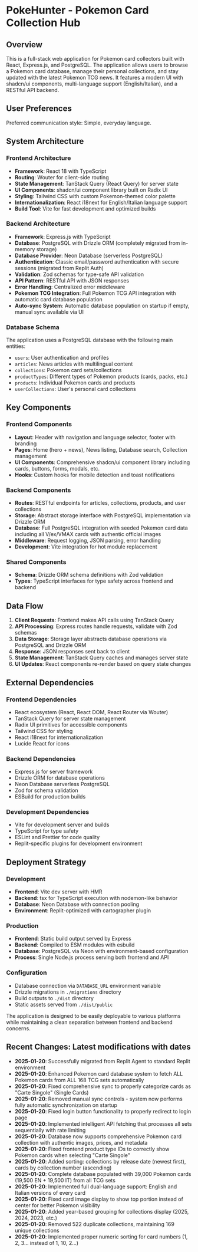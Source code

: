 # PokeHunter - Pokemon Card Collection Hub

## Overview

This is a full-stack web application for Pokemon card collectors built with React, Express.js, and PostgreSQL. The application allows users to browse a Pokemon card database, manage their personal collections, and stay updated with the latest Pokemon TCG news. It features a modern UI with shadcn/ui components, multi-language support (English/Italian), and a RESTful API backend.

## User Preferences

Preferred communication style: Simple, everyday language.

## System Architecture

### Frontend Architecture
- **Framework**: React 18 with TypeScript
- **Routing**: Wouter for client-side routing
- **State Management**: TanStack Query (React Query) for server state
- **UI Components**: shadcn/ui component library built on Radix UI
- **Styling**: Tailwind CSS with custom Pokemon-themed color palette
- **Internationalization**: React i18next for English/Italian language support
- **Build Tool**: Vite for fast development and optimized builds

### Backend Architecture
- **Framework**: Express.js with TypeScript
- **Database**: PostgreSQL with Drizzle ORM (completely migrated from in-memory storage)
- **Database Provider**: Neon Database (serverless PostgreSQL)
- **Authentication**: Classic email/password authentication with secure sessions (migrated from Replit Auth)
- **Validation**: Zod schemas for type-safe API validation
- **API Pattern**: RESTful API with JSON responses
- **Error Handling**: Centralized error middleware
- **Pokemon TCG Integration**: Full Pokemon TCG API integration with automatic card database population
- **Auto-sync System**: Automatic database population on startup if empty, manual sync available via UI

### Database Schema
The application uses a PostgreSQL database with the following main entities:
- `users`: User authentication and profiles
- `articles`: News articles with multilingual content
- `collections`: Pokemon card sets/collections
- `productTypes`: Different types of Pokemon products (cards, packs, etc.)
- `products`: Individual Pokemon cards and products
- `userCollections`: User's personal card collections

## Key Components

### Frontend Components
- **Layout**: Header with navigation and language selector, footer with branding
- **Pages**: Home (hero + news), News listing, Database search, Collection management
- **UI Components**: Comprehensive shadcn/ui component library including cards, buttons, forms, modals, etc.
- **Hooks**: Custom hooks for mobile detection and toast notifications

### Backend Components
- **Routes**: RESTful endpoints for articles, collections, products, and user collections
- **Storage**: Abstract storage interface with PostgreSQL implementation via Drizzle ORM
- **Database**: Full PostgreSQL integration with seeded Pokemon card data including all V/ex/VMAX cards with authentic official images
- **Middleware**: Request logging, JSON parsing, error handling
- **Development**: Vite integration for hot module replacement

### Shared Components
- **Schema**: Drizzle ORM schema definitions with Zod validation
- **Types**: TypeScript interfaces for type safety across frontend and backend

## Data Flow

1. **Client Requests**: Frontend makes API calls using TanStack Query
2. **API Processing**: Express routes handle requests, validate with Zod schemas
3. **Data Storage**: Storage layer abstracts database operations via PostgreSQL and Drizzle ORM
4. **Response**: JSON responses sent back to client
5. **State Management**: TanStack Query caches and manages server state
6. **UI Updates**: React components re-render based on query state changes

## External Dependencies

### Frontend Dependencies
- React ecosystem (React, React DOM, React Router via Wouter)
- TanStack Query for server state management
- Radix UI primitives for accessible components
- Tailwind CSS for styling
- React i18next for internationalization
- Lucide React for icons

### Backend Dependencies
- Express.js for server framework
- Drizzle ORM for database operations
- Neon Database serverless PostgreSQL
- Zod for schema validation
- ESBuild for production builds

### Development Dependencies
- Vite for development server and builds
- TypeScript for type safety
- ESLint and Prettier for code quality
- Replit-specific plugins for development environment

## Deployment Strategy

### Development
- **Frontend**: Vite dev server with HMR
- **Backend**: tsx for TypeScript execution with nodemon-like behavior
- **Database**: Neon Database with connection pooling
- **Environment**: Replit-optimized with cartographer plugin

### Production
- **Frontend**: Static build output served by Express
- **Backend**: Compiled to ESM modules with esbuild
- **Database**: PostgreSQL via Neon with environment-based configuration
- **Process**: Single Node.js process serving both frontend and API

### Configuration
- Database connection via `DATABASE_URL` environment variable
- Drizzle migrations in `./migrations` directory
- Build outputs to `./dist` directory
- Static assets served from `./dist/public`

The application is designed to be easily deployable to various platforms while maintaining a clean separation between frontend and backend concerns.

## Recent Changes: Latest modifications with dates

- **2025-01-20**: Successfully migrated from Replit Agent to standard Replit environment
- **2025-01-20**: Enhanced Pokemon card database system to fetch ALL Pokemon cards from ALL 168 TCG sets automatically
- **2025-01-20**: Fixed comprehensive sync to properly categorize cards as "Carte Singole" (Single Cards)
- **2025-01-20**: Removed manual sync controls - system now performs fully automatic synchronization on startup
- **2025-01-20**: Fixed login button functionality to properly redirect to login page
- **2025-01-20**: Implemented intelligent API fetching that processes all sets sequentially with rate limiting
- **2025-01-20**: Database now supports comprehensive Pokemon card collection with authentic images, prices, and metadata
- **2025-01-20**: Fixed frontend product type IDs to correctly show Pokemon cards when selecting "Carte Singole"
- **2025-01-20**: Added sorting: collections by release date (newest first), cards by collection number (ascending)
- **2025-01-20**: Complete database populated with 39,000 Pokemon cards (19,500 EN + 19,500 IT) from all TCG sets
- **2025-01-20**: Implemented full dual-language support: English and Italian versions of every card
- **2025-01-20**: Fixed card image display to show top portion instead of center for better Pokemon visibility
- **2025-01-20**: Added year-based grouping for collections display (2025, 2024, 2023, etc.)
- **2025-01-20**: Removed 522 duplicate collections, maintaining 169 unique collections
- **2025-01-20**: Implemented proper numeric sorting for card numbers (1, 2, 3... instead of 1, 10, 2...)